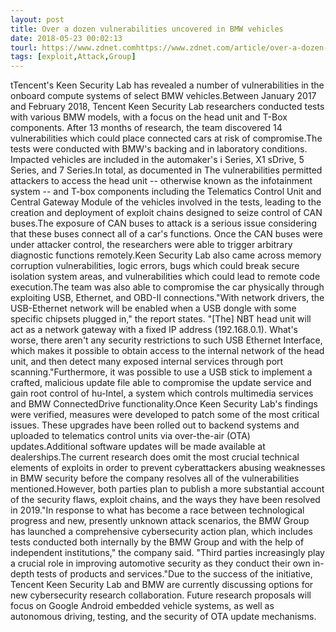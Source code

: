 ```yaml
---
layout: post
title: Over a dozen vulnerabilities uncovered in BMW vehicles
date: 2018-05-23 00:02:13
tourl: https://www.zdnet.comhttps://www.zdnet.com/article/over-a-dozen-vulnerabilities-uncovered-in-bmw-vehicles/
tags: [exploit,Attack,Group]
---
```

tTencent's Keen Security Lab has revealed a number of vulnerabilities in the onboard compute systems of select BMW vehicles.Between January 2017 and February 2018, Tencent Keen Security Lab researchers conducted tests with various BMW models, with a focus on the head unit and T-Box components. After 13 months of research, the team discovered 14 vulnerabilities which could place connected cars at risk of compromise.The tests were conducted with BMW's backing and in laboratory conditions. Impacted vehicles are included in the automaker's i Series, X1 sDrive, 5 Series, and 7 Series.In total, as documented in The vulnerabilities permitted attackers to access the head unit -- otherwise known as the infotainment system -- and T-box components including the Telematics Control Unit and Central Gateway Module of the vehicles involved in the tests, leading to the creation and deployment of exploit chains designed to seize control of CAN buses.The exposure of CAN buses to attack is a serious issue considering that these buses connect all of a car's functions. Once the CAN buses were under attacker control, the researchers were able to trigger arbitrary diagnostic functions remotely.Keen Security Lab also came across memory corruption vulnerabilities, logic errors, bugs which could break secure isolation system areas, and vulnerabilities which could lead to remote code execution.The team was also able to compromise the car physically through exploiting USB, Ethernet, and OBD-II connections."With network drivers, the USB-Ethernet network will be enabled when a USB dongle with some specific chipsets plugged in," the report states. "[The] NBT head unit will act as a network gateway with a fixed IP address (192.168.0.1). What's worse, there aren't any security restrictions to such USB Ethernet Interface, which makes it possible to obtain access to the internal network of the head unit, and then detect many exposed internal services through port scanning."Furthermore, it was possible to use a USB stick to implement a crafted, malicious update file able to compromise the update service and gain root control of hu-Intel, a system which controls multimedia services and BMW ConnectedDrive functionality.Once Keen Security Lab's findings were verified, measures were developed to patch some of the most critical issues. These upgrades have been rolled out to backend systems and uploaded to telematics control units via over-the-air (OTA) updates.Additional software updates will be made available at dealerships.The current research does omit the most crucial technical elements of exploits in order to prevent cyberattackers abusing weaknesses in BMW security before the company resolves all of the vulnerabilities mentioned.However, both parties plan to publish a more substantial account of the security flaws, exploit chains, and the ways they have been resolved in 2019."In response to what has become a race between technological progress and new, presently unknown attack scenarios, the BMW Group has launched a comprehensive cybersecurity action plan, which includes tests conducted both internally by the BMW Group and with the help of independent institutions," the company said. "Third parties increasingly play a crucial role in improving automotive security as they conduct their own in-depth tests of products and services."Due to the success of the initiative, Tencent Keen Security Lab and BMW are currently discussing options for new cybersecurity research collaboration. Future research proposals will focus on Google Android embedded vehicle systems, as well as autonomous driving, testing, and the security of OTA update mechanisms.
